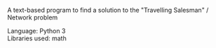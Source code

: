 A text-based program to find a solution to the "Travelling Salesman" / Network problem

<p>Language: Python 3
<br>Libraries used: math
